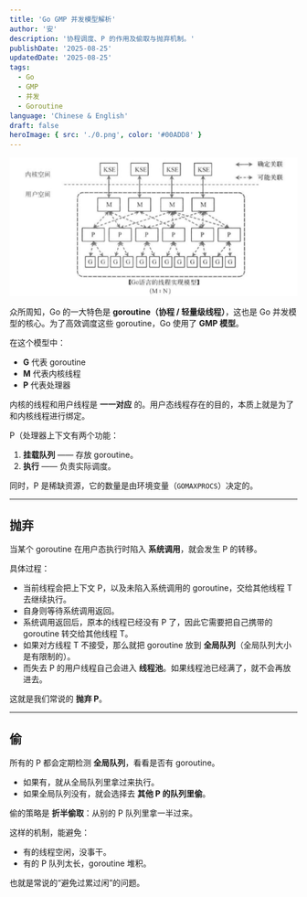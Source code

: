 ```yaml
---
title: 'Go GMP 并发模型解析'
author: '安'
description: '协程调度、P 的作用及偷取与抛弃机制。'
publishDate: '2025-08-25'
updatedDate: '2025-08-25'
tags:
  - Go
  - GMP
  - 并发
  - Goroutine
language: 'Chinese & English'
draft: false
heroImage: { src: './0.png', color: '#00ADD8' }
---
```


![image.png](image.png)

众所周知，Go 的一大特色是 **goroutine（协程 / 轻量级线程）**，这也是 Go 并发模型的核心。为了高效调度这些 goroutine，Go 使用了 **GMP 模型**。

在这个模型中：
- **G** 代表 goroutine
- **M** 代表内核线程
- **P** 代表处理器

内核的线程和用户线程是 **一一对应** 的。用户态线程存在的目的，本质上就是为了和内核线程进行绑定。

P（处理器上下文有两个功能：

1. **挂载队列** —— 存放 goroutine。
2. **执行** —— 负责实际调度。

同时，P 是稀缺资源，它的数量是由环境变量（`GOMAXPROCS`）决定的。

---

## 抛弃

当某个 goroutine 在用户态执行时陷入 **系统调用**，就会发生 P 的转移。

具体过程：

- 当前线程会把上下文 P，以及未陷入系统调用的 goroutine，交给其他线程 T 去继续执行。
- 自身则等待系统调用返回。
- 系统调用返回后，原本的线程已经没有 P 了，因此它需要把自己携带的 goroutine 转交给其他线程 T。
- 如果对方线程 T 不接受，那么就把 goroutine 放到 **全局队列**（全局队列大小是有限制的）。
- 而失去 P 的用户线程自己会进入 **线程池**。如果线程池已经满了，就不会再放进去。

这就是我们常说的 **抛弃 P**。

---

## 偷

所有的 P 都会定期检测 **全局队列**，看看是否有 goroutine。

- 如果有，就从全局队列里拿过来执行。
- 如果全局队列没有，就会选择去 **其他 P 的队列里偷**。

偷的策略是 **折半偷取**：从别的 P 队列里拿一半过来。

这样的机制，能避免：

- 有的线程空闲，没事干。
- 有的 P 队列太长，goroutine 堆积。

也就是常说的“避免过累过闲”的问题。